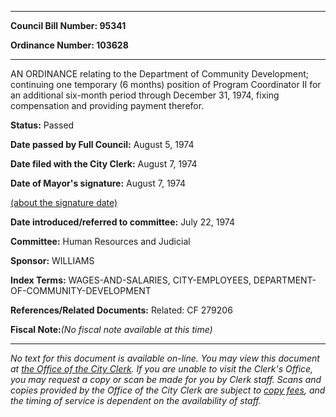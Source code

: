

********

**Council Bill Number: 95341**
   
**Ordinance Number: 103628**
********

 AN ORDINANCE relating to the Department of Community Development; continuing one temporary (6 months) position of Program Coordinator II for an additional six-month period through December 31, 1974, fixing compensation and providing payment therefor.

**Status:** Passed
   
**Date passed by Full Council:** August 5, 1974
   
**Date filed with the City Clerk:** August 7, 1974
   
**Date of Mayor's signature:** August 7, 1974
   
[(about the signature date)](/~public/approvaldate.htm)
   
   
   
**Date introduced/referred to committee:** July 22, 1974
   
**Committee:** Human Resources and Judicial
   
**Sponsor:** WILLIAMS
   
   
**Index Terms:** WAGES-AND-SALARIES, CITY-EMPLOYEES, DEPARTMENT-OF-COMMUNITY-DEVELOPMENT

**References/Related Documents:** Related: CF 279206

**Fiscal Note:**_(No fiscal note available at this time)_
********

_No text for this document is available on-line. You may view this document at [the Office of the City Clerk](http://www.seattle.gov/leg/clerk/contactUs.htm). If you are unable to visit the Clerk's Office, you may request a copy or scan be made for you by Clerk staff. Scans and copies provided by the Office of the City Clerk are subject to [copy fees](http://clerk.seattle.gov/~public/clerkfees.htm), and the timing of service is dependent on the availability of staff._

